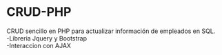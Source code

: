 # CRUD-PHP
CRUD sencillo en PHP para actualizar información de empleados en SQL. <br>
-Libreria Jquery y Bootstrap <br>
-Interaccion con AJAX

